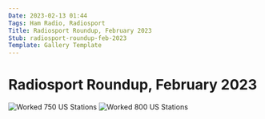 ```yaml
---
Date: 2023-02-13 01:44
Tags: Ham Radio, Radiosport
Title: Radiosport Roundup, February 2023
Stub: radiosport-roundup-feb-2023
Template: Gallery Template
---
```


# Radiosport Roundup, February 2023

<div class="gallery">

<img class="modal-trigger" src="https://mihobu.github.io/mihobu.omg.lol/weblog/2023/02/radiosport-roundup-feb-2023/erc-wdus-750-1810-0206.jpg" alt="Worked 750 US Stations" />
<img class="modal-trigger" src="https://mihobu.github.io/mihobu.omg.lol/weblog/2023/02/radiosport-roundup-feb-2023/ft8dmc-wussa-800-2419-0208.jpg" alt="Worked 800 US Stations" />

</div>


